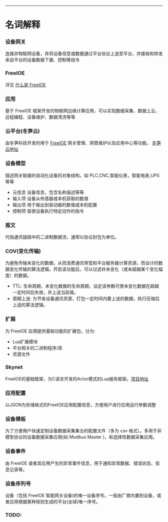 ---

# 名词解释


### 设备网关

连接非物联网设备，并将设备信息或数据通过平台协议上送至平台，并接收和转发来自平台的设备数据下置、控制等指令

### FreeIOE

详见 [什么是 FreeIOE](freeioe.md)

### 应用

基于 FreeIOE 框架开发的物联网边缘计算应用，可以实现数据采集、数据上云、远程编程、设备维护、数据清洗等等

### 云平台(冬笋云)

由冬笋科技开发的用于 [FreeIOE](https://freeioe.org) 网关管理、网管维护以及应用中心等功能。 [冬笋云地址](http://cloud.thingsroot.com)

### 设备模型

描述网关联接的自动化设备的对象结构，如 PLC,CNC,智能仪表，智能电表,UPS等等

* 元信息
  设备信息，包含名称描述等等
* 输入项
  设备从传感器或本机获取的数值
* 输出项
  用于输出到驱动器的数值或本机配置
* 控制项
  驱使设备执行特定动作的指令

### 报文

代指通讯链路中的二进制数据流，通常以协议封包为单位。

### COV(变化传输)

为避免传输未变化的数据，从而浪费通讯带宽和平台服务器计算资源，而设计的数据变化传输的算法逻辑。开启该功能后，可以过滤并未变化（或未超越某个变化幅度）的数据。

* TTL: 生命周期，未变化数据的生命周期，设定该参数可使未变化数据在超越一定时间后失效，并上送当前值。
* 周期上送: 为节省设备通讯资源，打包一定时间内要上送的数据，执行压缩后上送的算法逻辑。

### 扩展

为 FreeIOE 应用提供基础功能的扩展包，分为:

* Lua扩展模块
* 平台相关的二进制程序/库
* 资源文件

### Skynet

FreeIOE的基础框架，为C语言开发的Actor模式的Lua服务框架。[项目地址](http://github.com/cloudwu/skynet)

### 应用配置

以JSON为存储格式的FreeIOE应用配置信息，方便用户进行应用运行参数调整

### 设备模板

为了方便用户快速定制设备数据采集集合的配置文件（多为 csv 格式）。多用于非模型协议的设备数据采集应用(如 Modbus Master )，和选择性数据采集应用。

### 设备事件

由 FreeIOE 或者其应用产生的异常事件信息，用于通知异常数据、错误状态、信息记录等。

### 设备序列号

设备（包括 FreeIOE 智能网关设备)的唯一设备序号。一般由厂商内置到设备，或者应用根据某种规则生成的平台(全球)唯一序号。

### TODO:
